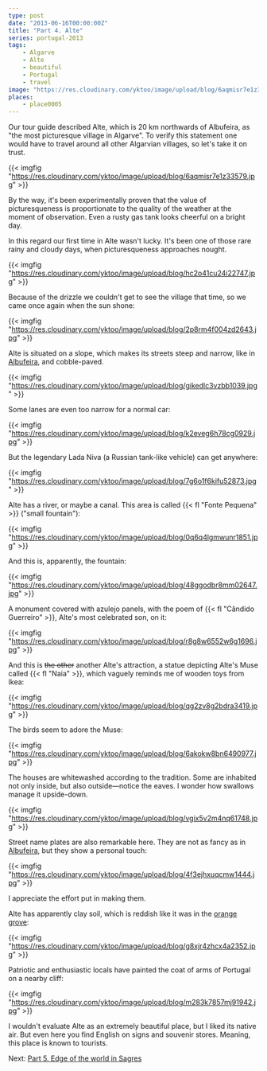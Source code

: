 ```yaml
---
type: post
date: "2013-06-16T00:00:00Z"
title: "Part 4. Alte"
series: portugal-2013
tags:
    - Algarve
    - Alte
    - beautiful
    - Portugal
    - travel
image: "https://res.cloudinary.com/yktoo/image/upload/blog/6aqmisr7e1z33579.jpg"
places:
    - place0005
---
```


Our tour guide described Alte, which is 20 km northwards of Albufeira, as "the most picturesque village in Algarve". To verify this statement one would have to travel around all other Algarvian villages, so let's take it on trust.

{{< imgfig "https://res.cloudinary.com/yktoo/image/upload/blog/6aqmisr7e1z33579.jpg" >}}

<!--more-->

By the way, it's been experimentally proven that the value of picturesqueness is proportionate to the quality of the weather at the moment of observation. Even a rusty gas tank looks cheerful on a bright day.

In this regard our first time in Alte wasn't lucky. It's been one of those rare rainy and cloudy days, when picturesqueness approaches nought.

{{< imgfig "https://res.cloudinary.com/yktoo/image/upload/blog/hc2o41cu24i22747.jpg" >}}

Because of the drizzle we couldn't get to see the village that time, so we came once again when the sun shone:

{{< imgfig "https://res.cloudinary.com/yktoo/image/upload/blog/2p8rm4f004zd2643.jpg" >}}

Alte is situated on a slope, which makes its streets steep and narrow, like in [Albufeira](0192), and cobble-paved.

{{< imgfig "https://res.cloudinary.com/yktoo/image/upload/blog/gikedlc3vzbb1039.jpg" >}}

Some lanes are even too narrow for a normal car:

{{< imgfig "https://res.cloudinary.com/yktoo/image/upload/blog/k2eveg6h78cg0929.jpg" >}}

But the legendary Lada Niva (a Russian tank-like vehicle) can get anywhere:

{{< imgfig "https://res.cloudinary.com/yktoo/image/upload/blog/7g6o1f6kifu52873.jpg" >}}

Alte has a river, or maybe a canal. This area is called {{< fl "Fonte Pequena" >}} ("small fountain"):

{{< imgfig "https://res.cloudinary.com/yktoo/image/upload/blog/0q6q4lgmwunr1851.jpg" >}}

And this is, apparently, the fountain:

{{< imgfig "https://res.cloudinary.com/yktoo/image/upload/blog/48ggodbr8mm02647.jpg" >}}

A monument covered with azulejo panels, with the poem of {{< fl "Cândido Guerreiro" >}}, Alte's most celebrated son, on it:

{{< imgfig "https://res.cloudinary.com/yktoo/image/upload/blog/r8g8w6552w6g1696.jpg" >}}

And this is ~~the other~~ another Alte's attraction, a statue depicting Alte's Muse called {{< fl "Naia" >}}, which vaguely reminds me of wooden toys from Ikea:

{{< imgfig "https://res.cloudinary.com/yktoo/image/upload/blog/qg2zv8g2bdra3419.jpg" >}}

The birds seem to adore the Muse:

{{< imgfig "https://res.cloudinary.com/yktoo/image/upload/blog/6akokw8bn6490977.jpg" >}}

The houses are whitewashed according to the tradition. Some are inhabited not only inside, but also outside—notice the eaves. I wonder how swallows manage it upside-down.

{{< imgfig "https://res.cloudinary.com/yktoo/image/upload/blog/vgix5v2m4nq61748.jpg" >}}

Street name plates are also remarkable here. They are not as fancy as in [Albufeira](0192), but they show a personal touch:

{{< imgfig "https://res.cloudinary.com/yktoo/image/upload/blog/4f3ejhxuqcmw1444.jpg" >}}

I appreciate the effort put in making them.

Alte has apparently clay soil, which is reddish like it was in the [orange grove](0191):

{{< imgfig "https://res.cloudinary.com/yktoo/image/upload/blog/g8xjr4zhcx4a2352.jpg" >}}

Patriotic and enthusiastic locals have painted the coat of arms of Portugal on a nearby cliff:

{{< imgfig "https://res.cloudinary.com/yktoo/image/upload/blog/m283k7857mj91942.jpg" >}}

I wouldn't evaluate Alte as an extremely beautiful place, but I liked its native air. But even here you find English on signs and souvenir stores. Meaning, this place is known to tourists.

Next: [Part 5. Edge of the world in Sagres](0194)
